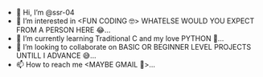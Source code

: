 - 👋 Hi, I’m @ssr-04
- 👀 I’m interested in <FUN CODING 🤓> WHATELSE WOULD YOU EXPECT FROM A PERSON HERE 😂...
- 🌱 I’m currently learning Traditional C and my love PYTHON 🥰...
- 💞️ I’m looking to collaborate on BASIC OR BEGINNER LEVEL PROJECTS UNTILL I ADVANCE 😅...
- 📫 How to reach me <MAYBE GMAIL 🤔>...

<!---
ssr-04/ssr-04 is a ✨ special ✨ repository because its `README.md` (this file) appears on your GitHub profile.
You can click the Preview link to take a look at your changes.
--->
